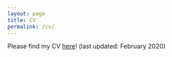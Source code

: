 ```yaml
---
layout: page
title: CV
permalink: /cv/
---
```


Please find my CV <a href="/files/Jasmin Wong CV 2020.pdf">here</a>! (last updated: February 2020)

